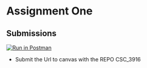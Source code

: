 # Assignment One


## Submissions

[![Run in Postman](https://run.pstmn.io/button.svg)](https://app.getpostman.com/run-collection/25479220-6d7caf3b-5d18-466f-9d44-7a0d75159211?action=collection%2Ffork&collection-url=entityId%3D25479220-6d7caf3b-5d18-466f-9d44-7a0d75159211%26entityType%3Dcollection%26workspaceId%3D1e1fc155-7cfc-40f4-8382-e8a19315caba)


- Submit the Url to canvas with the REPO CSC_3916



